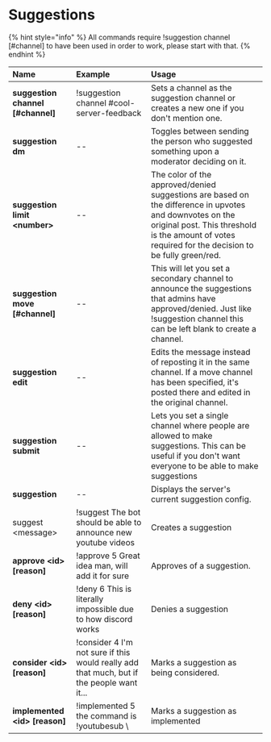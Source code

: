 # Suggestions

{% hint style="info" %}
All commands require !suggestion channel \[\#channel\] to have been used in order to work, please start with that.
{% endhint %}

| Name | Example | Usage |
| :--- | :--- | :--- |
| **suggestion channel \[\#channel\]** | !suggestion channel \#cool-server-feedback | Sets a channel as the suggestion channel or creates a new one if you don't mention one. |
| **suggestion dm** | -- | Toggles between sending the person who suggested something upon a moderator deciding on it. |
| **suggestion limit &lt;number&gt;** | -- | The color of the approved/denied suggestions are based on the difference in upvotes and downvotes on the original post. This threshold is the amount of votes required for the decision to be fully green/red. |
| **suggestion move \[\#channel\]** | -- | This will let you set a secondary channel to announce the suggestions that admins have approved/denied. Just like !suggestion channel this can be left blank to create a channel. |
| **suggestion edit** | -- | Edits the message instead of reposting it in the same channel. If a move channel has been specified, it's posted there and edited in the original channel. |
| **suggestion submit** | -- | Lets you set a single channel where people are allowed to make suggestions. This can be useful if you don't want everyone to be able to make suggestions |
| **suggestion** | -- | Displays the server's current suggestion config. |
| suggest &lt;message&gt; | !suggest The bot should be able to announce new youtube videos | Creates a suggestion |
| **approve &lt;id&gt; \[reason\]** | !approve 5 Great idea man, will add it for sure | Approves of a suggestion. |
| **deny &lt;id&gt; \[reason\]** | !deny 6 This is literally impossible due to how discord works | Denies a suggestion |
| **consider &lt;id&gt; \[reason\]** | !consider 4 I'm not sure if this would really add that much, but if the people want it... | Marks a suggestion as being considered. |
| **implemented &lt;id&gt; \[reason\]** | !implemented 5 the command is !youtubesub \ | Marks a suggestion as implemented |

